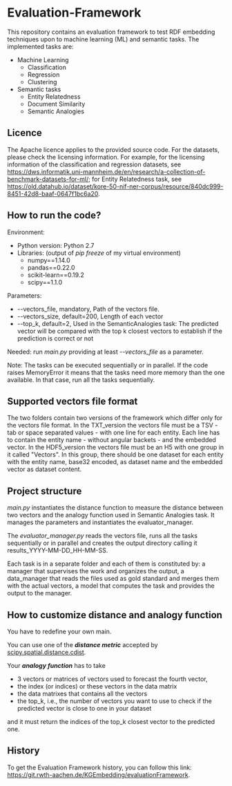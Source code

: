 # Evaluation-Framework

This repository contains an evaluation framework to test RDF embedding techniques upon to machine learning (ML) and semantic tasks.
The implemented tasks are:
- Machine Learning
    - Classification
    - Regression
    - Clustering
- Semantic tasks
    - Entity Relatedness
    - Document Similarity
    - Semantic Analogies
    
## Licence
The Apache licence applies to the provided source code. For the datasets, please check the licensing information. 
For example, for the licensing information of the classification and regression datasets, see https://dws.informatik.uni-mannheim.de/en/research/a-collection-of-benchmark-datasets-for-ml/; 
for Entity Relatedness task, see https://old.datahub.io/dataset/kore-50-nif-ner-corpus/resource/840dc999-8451-42d8-baaf-0647f1bc6a20.

## How to run the code? 
Environment: 
- Python version: Python 2.7
- Libraries: (output of _pip freeze_ of my virtual environment)
    - numpy==1.14.0
    - pandas==0.22.0
    - scikit-learn==0.19.2
    - scipy==1.1.0

Parameters:
- --vectors_file, mandatory, Path of the vectors file. 
- --vectors_size, default=200, Length of each vector
- --top_k, default=2, Used in the SemanticAnalogies task: The predicted vector will be compared with the top k closest vectors to establish if the prediction is correct or not

Needed: run _main.py_ providing at least _--vectors_file_ as a parameter.

Note: The tasks can be executed sequentially or in parallel. If the code raises MemoryError it means that the tasks need more memory than the one available. In that case, run all the tasks sequentially.

## Supported vectors file format
The two folders contain two versions of the framework which differ only for the vectors file format. 
In the TXT_version the vectors file must be a TSV - tab or space separated values - with one line for each entity. 
Each line has to contain the entity name - without angular backets - and the embedded vector. 
In the HDF5_version the vectors file must be an H5 with one group in it called "Vectors". 
In this group, there should be one dataset for each entity with the entity name, base32 encoded, as dataset name and the embedded vector as dataset content.

## Project structure
_main.py_ instantiates the distance function to measure the distance between two vectors and the analogy function used in Semantic Analogies task.
It manages the parameters and instantiates the evaluator_manager. 

The _evaluator\_manager.py_ reads the vectors file, runs all the tasks sequentially or in parallel and creates the output directory calling it results\_YYYY-MM-DD\_HH-MM-SS.

Each task is in a separate folder and each of them is constituted by:
    a manager that supervises the work and organizes the output,
    a data\_manager that reads the files used as gold standard and merges them with the actual vectors,
    a model that computes the task and provides the output to the manager.

## How to customize distance and analogy function
You have to redefine your own main.
    
You can use one of the **_distance metric_** accepted by [scipy.spatial.distance.cdist](https://docs.scipy.org/doc/scipy/reference/generated/scipy.spatial.distance.cdist.html).

Your **_analogy function_** has to take 

- 3 vectors or matrices of vectors used to forecast the fourth vector,
- the index (or indices) or these vectors in the data matrix
- the data matrixes that contains all the vectors
- the top_k, i.e., the number of vectors you want to use to check if the predicted vector is close to one in your dataset

and it must return the indices of the top_k closest vector to the predicted one.

## History
To get the Evaluation Framework history, you can follow this link: https://git.rwth-aachen.de/KGEmbedding/evaluationFramework.
